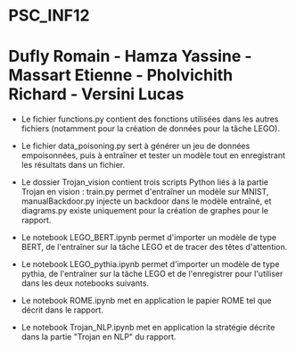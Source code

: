# PSC_INF12

# Dufly Romain - Hamza Yassine - Massart Etienne - Pholvichith Richard - Versini Lucas

- Le fichier functions.py contient des fonctions utilisées dans les autres fichiers (notamment pour la création de données pour la tâche LEGO).

- Le fichier data_poisoning.py sert à générer un jeu de données empoisonnées, puis à entraîner et tester un modèle tout en enregistrant les résultats dans un fichier.

- Le dossier Trojan_vision contient trois scripts Python liés à la partie Trojan en vision : train.py permet d'entraîner un modèle sur MNIST, manualBackdoor.py injecte un backdoor dans le modèle entraîné, et diagrams.py existe uniquement pour la création de graphes pour le rapport.

- Le notebook LEGO_BERT.ipynb permet d'importer un modèle de type BERT, de l'entraîner sur la tâche LEGO et de tracer des têtes d'attention.

- Le notebook LEGO_pythia.ipynb permet d'importer un modèle de type pythia, de l'entraîner sur la tâche LEGO et de l'enregistrer pour l'utiliser dans les deux notebooks suivants.

- Le notebook ROME.ipynb met en application le papier ROME tel que décrit dans le rapport.

- Le notebook Trojan_NLP.ipynb met en application la stratégie décrite dans la partie "Trojan en NLP" du rapport.
